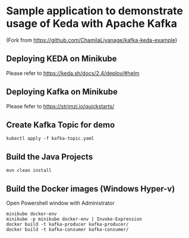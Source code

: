 # Sample application to demonstrate usage of Keda with Apache Kafka
(Fork from https://github.com/ChamilaLiyanage/kafka-keda-example)

## Deploying KEDA on Minikube
Please refer to https://keda.sh/docs/2.4/deploy/#helm

## Deploying Kafka on Minikube
Please fefer to https://strimzi.io/quickstarts/

## Create Kafka Topic for demo
```
kubectl apply -f kafka-topic.yaml
```

## Build the Java Projects
```
mvn clean install
```

## Build the Docker images (Windows Hyper-v)
Open Powershell window with Administrator
```
minikube docker-env
minikube -p minikube docker-env | Invoke-Expression
docker build -t kafka-producer kafka-producer/
docker build -t kafka-consumer kafka-consumer/
```

